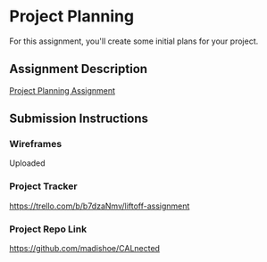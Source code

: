 # Project Planning
For this assignment, you'll create some initial plans for your project.

## Assignment Description
[Project Planning Assignment](https://education.launchcode.org/liftoff/modules/assignments/project-planning)

## Submission Instructions

### Wireframes

Uploaded

### Project Tracker

https://trello.com/b/b7dzaNmv/liftoff-assignment

### Project Repo Link

https://github.com/madishoe/CALnected
